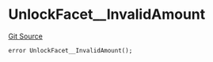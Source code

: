 # UnlockFacet__InvalidAmount
[Git Source](https://github.com/VaporFi/liquid-staking/blob/4b4d0d561b5718174cc348f0e7fc8a94c51e2caa/src/facets/UnlockFacet.sol)


```solidity
error UnlockFacet__InvalidAmount();
```

